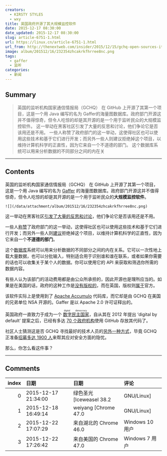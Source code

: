 ```yaml
---
creators:
  - KIRSTY STYLES
  - wxy
title: 英国政府开源了其大规模监控软件
date: 2015-12-17 08:30:00
date_updated: 2015-12-17 08:30:00
slug: article-6751-1.html
url: https://linux.cn/article-6751-1.html
url_from: http://thenextweb.com/insider/2015/12/15/gchq-open-sources-its-spy-software/
image: album/201512/16/232354zhcakrkfhrree8nc.png
tags:
  - gaffer
  - 监听
categories:
  - 新闻
---
```


## Summary

> 英国的监听机构国家通信情报局（GCHQ） 在 GitHub 上开源了其第一个项目，这是一个用 Java 编写的名为 Gaffer的海量图数据库。政府部门开源这并不值得惊奇，但令人吃惊的却是其开源的是一个用于监听民众的大规模监控软件。  这一举动在黑客社区引发了大量的反思和讨论，他们争论它是否该用还是不用。 一些人称赞了政府部门的这一举动，这使得社区也可以使用这些技术和基于它们进行开发；而另外一些人则建议拒绝掉这个项目，以维持计算机科学的正直性，因为它来自一个不道德的部门。 这个数据库系统可以用来分析数据的不同部分之间的内在关

***

<!-- more -->

## Contents

英国的监听机构国家通信情报局（GCHQ） 在 GitHub 上开源了其第一个项目，这是一个用 Java 编写的名为 [Gaffer](https://github.com/GovernmentCommunicationsHeadquarters/Gaffer) 的海量图数据库。政府部门开源这并不值得惊奇，但令人吃惊的却是其开源的是一个用于监听民众的**大规模监控软件**。

`![](/data/attachment/album/201512/16/232354zhcakrkfhrree8nc.png)`

这一举动在黑客社区[引发了大量的反思和讨论](https://news.ycombinator.com/item?id=10732609)，他们争论它是否该用还是不用。

一些人[称赞](https://news.ycombinator.com/item?id=10732609)了政府部门的这一举动，这使得社区也可以使用这些技术和基于它们进行开发；而另外一些人则[建议](https://news.ycombinator.com/item?id=10732609)拒绝掉这个项目，以维持计算机科学的正直性，因为它来自一个**不道德的部门**。

这个[数据库](https://github.com/GovernmentCommunicationsHeadquarters/Gaffer)系统可以用来分析数据的不同部分之间的内在关系。它可以一次性地上载大量数据，也可以分批输入，特别适合用于识别谁和谁在联系，或者如果你需要的话也可以收集关于某个人的数据。你可以使用它的 API 来获取和筛选你所需的数据内容。

有些人认为该部门的活动费用都是由公众所承担的，因此开源也是理所应当的。如果是在美国的话，政府的这种工作是[没有版权的](https://www.usa.gov/government-works)，而在英国，版权则[属于](http://www.nationalarchives.gov.uk/information-management/re-using-public-sector-information/licensing-for-re-use/guidance-for-information-providers/make-information-available-ogl/)官方。

该软件实际上是使用到了 [Apache Accumulo](https://en.wikipedia.org/wiki/Apache_Accumulo) 代码库，而它却是由 GCHQ 在美国的兄弟单位 NSA 开源的。Gaffer 是以 Apache 2.0 许可证释出的。

英国政府一直致力于成为一个<ruby> <a href="http://thenextweb.com/insider/2015/11/20/are-you-ready-to-become-a-digital-citizen/">  数字民主国家 </a> <rp>  （ </rp> <rt>  digital democracy </rt> <rp>  ） </rp></ruby>，自从其在 2012 年提出 ‘digital by default’ 提案之后，已经有多达 [70 个政府机构](https://government.github.com/community/)使用 GitHub 存放其代码了。

社区人士猜测这是否 GCHQ 寻找最好的技术人员的[另外一种方式](http://thenextweb.com/uk/2015/12/10/gchq-gives-you-homework-in-its-2015-christmas-card/)，毕竟 GCHQ 正准备[招募多达 1900 人](http://www.theregister.co.uk/2015/11/16/uk_gch1_1900_staff/)来帮其应对安全方面的隐忧。

那么，你怎么看这件事？

***

## Comments

|   index | 日期                | 日期                                   | 评论                                         |
|--------:|:--------------------|:---------------------------------------|:---------------------------------------------|
|       0 | 2015-12-17 21:34:00 | 绿色圣光 [Iceweasel 38.2|GNU/Linux]    | 我国呢？                                     |
|       1 | 2015-12-18 16:49:14 | weiyang [Chrome 47.0|GNU/Linux]        | (...闷声发大财)                              |
|       2 | 2015-12-22 17:07:29 | 来自湖北的 Chrome 46.0|Windows 10 用户 | 蛤蛤，无可奉告                               |
|       3 | 2015-12-22 17:26:42 | 来自美国的 Chrome 47.0|Windows 7 用户  | 我国正在研究其源代码，并应用到对国民的监听上 |
